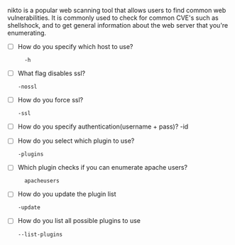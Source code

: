 nikto is a popular web scanning tool that allows users to find common web vulnerabilities.
It is commonly used to check for common CVE's such as shellshock, and to get general information about the web server that you're enumerating.


- [ ] How do you specify which host to use?   

		-h
- [ ]	What flag disables ssl?

		-nossl
- [ ]	How do you force ssl?

		-ssl
- [ ]	How do you specify authentication(username + pass)?
		-id
- [ ]	How do you select which plugin to use?

		-plugins
- [ ] Which plugin checks if you can enumerate apache users?    

		apacheusers
- [ ]	How do you update the plugin list    

		-update
- [ ]	How do you list all possible plugins to use

		--list-plugins